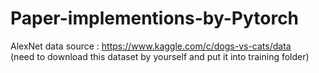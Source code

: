 # Paper-implementions-by-Pytorch

AlexNet data source : https://www.kaggle.com/c/dogs-vs-cats/data
<br> (need to download this dataset by yourself and put it into training folder)
